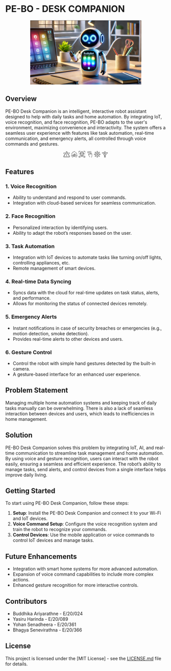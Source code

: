 # PE-BO - DESK COMPANION

<p align="center">
  <img src="/docs/images/bot.png" height="200">
</p>

## Overview

PE-BO Desk Companion is an intelligent, interactive robot assistant designed to help with daily tasks and home automation. By integrating IoT, voice recognition, and face recognition, PE-BO adapts to the user's environment, maximizing convenience and interactivity. The system offers a seamless user experience with features like task automation, real-time communication, and emergency alerts, all controlled through voice commands and gestures.

<p align="center">
    <img src="/docs/images/alert.png" height="20">
    <img src="/docs/images/cloud-icon.png" height="20">
    <img src="/docs/images/face-recog.png" height="20">
    <img src="/docs/images/gesture.png" height="20">
    <img src="/docs/images/iot.png" height="20">
    <img src="/docs/images/microphone.png" height="20">
</p>

## Features

### 1. Voice Recognition

- Ability to understand and respond to user commands.
- Integration with cloud-based services for seamless communication.

### 2. Face Recognition

- Personalized interaction by identifying users.
- Ability to adapt the robot’s responses based on the user.

### 3. Task Automation

- Integration with IoT devices to automate tasks like turning on/off lights, controlling appliances, etc.
- Remote management of smart devices.

### 4. Real-time Data Syncing

- Syncs data with the cloud for real-time updates on task status, alerts, and performance.
- Allows for monitoring the status of connected devices remotely.

### 5. Emergency Alerts

- Instant notifications in case of security breaches or emergencies (e.g., motion detection, smoke detection).
- Provides real-time alerts to other devices and users.

### 6. Gesture Control

- Control the robot with simple hand gestures detected by the built-in camera.
- A gesture-based interface for an enhanced user experience.

## Problem Statement

Managing multiple home automation systems and keeping track of daily tasks manually can be overwhelming. There is also a lack of seamless interaction between devices and users, which leads to inefficiencies in home management.

## Solution

PE-BO Desk Companion solves this problem by integrating IoT, AI, and real-time communication to streamline task management and home automation. By using voice and gesture recognition, users can interact with the robot easily, ensuring a seamless and efficient experience. The robot’s ability to manage tasks, send alerts, and control devices from a single interface helps improve daily living.

## Getting Started

To start using PE-BO Desk Companion, follow these steps:

1. **Setup**: Install the PE-BO Desk Companion and connect it to your Wi-Fi and IoT devices.
2. **Voice Command Setup**: Configure the voice recognition system and train the robot to recognize your commands.
3. **Control Devices**: Use the mobile application or voice commands to control IoT devices and manage tasks.

## Future Enhancements

- Integration with smart home systems for more advanced automation.
- Expansion of voice command capabilities to include more complex actions.
- Enhanced gesture recognition for more interactive controls.

## Contributors

- Buddhika Ariyarathne - E/20/024
- Yasiru Harinda - E/20/089
- Yohan Senadheera - E/20/361
- Bhagya Senevirathna - E/20/366

## License

This project is licensed under the [MIT License] - see the [LICENSE.md](LICENSE.md) file for details.
